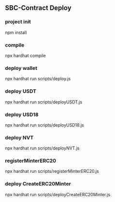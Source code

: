 ## SBC-Contract Deploy

### project init

npm install

### compile

npx hardhat compile

### deploy wallet

npx hardhat run scripts/deploy.js

### deploy USDT

npx hardhat run scripts/deployUSDT.js

### deploy USD18

npx hardhat run scripts/deployUSD18.js

### deploy NVT

npx hardhat run scripts/deployNVT.js

### registerMinterERC20

npx hardhat run scripts/registerMinterERC20.js

### deploy CreateERC20Minter

npx hardhat run scripts/deployCreateERC20Minter.js
